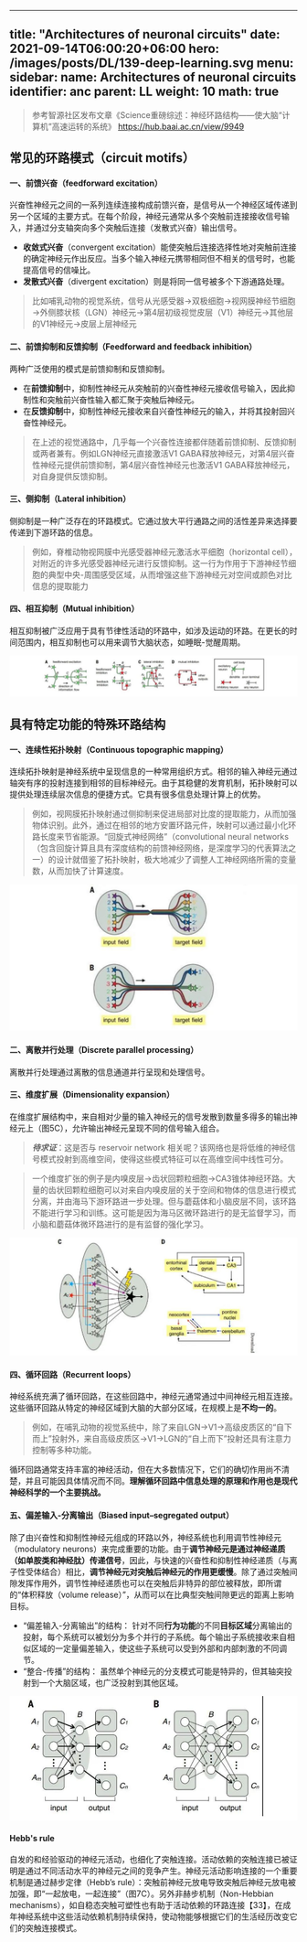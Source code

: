 ---
title: "Architectures of neuronal circuits"
date: 2021-09-14T06:00:20+06:00
hero: /images/posts/DL/139-deep-learning.svg
menu:
  sidebar:
    name: Architectures of neuronal circuits
    identifier: anc
    parent: LL
    weight: 10
math: true
------
> 参考智源社区发布文章《Science重磅综述：神经环路结构——使大脑“计算机”高速运转的系统》
> https://hub.baai.ac.cn/view/9949

## 常见的环路模式（circuit motifs）
#### 一、前馈兴奋（feedforward excitation）
兴奋性神经元之间的一系列连续连接构成前馈兴奋，是信号从一个神经区域传递到另一个区域的主要方式。在每个阶段，神经元通常从多个突触前连接接收信号输入，并通过分支轴突向多个突触后连接（发散式兴奋）输出信号。
- **收敛式兴奋**（convergent excitation）能使突触后连接选择性地对突触前连接的确定神经元作出反应。当多个输入神经元携带相同但不相关的信号时，也能提高信号的信噪比。
- **发散式兴奋**（divergent excitation）则是将同一信号被多个下游通路处理。

> 比如哺乳动物的视觉系统，信号从光感受器→双极细胞→视网膜神经节细胞→外侧膝状核（LGN）神经元→第4层初级视觉皮层（V1）神经元→其他层的V1神经元→皮层上层神经元
#### 二、前馈抑制和反馈抑制（Feedforward and feedback inhibition）
两种广泛使用的模式是前馈抑制和反馈抑制。
- 在**前馈抑制**中，抑制性神经元从突触前的兴奋性神经元接收信号输入，因此抑制性和突触前兴奋性输入都汇聚于突触后神经元。
- 在**反馈抑制**中，抑制性神经元接收来自兴奋性神经元的输入，并将其投射回兴奋性神经元。

> 在上述的视觉通路中，几乎每一个兴奋性连接都伴随着前馈抑制、反馈抑制或两者兼有。例如LGN神经元直接激活V1 GABA释放神经元，对第4层兴奋性神经元提供前馈抑制，第4层兴奋性神经元也激活V1 GABA释放神经元，对自身提供反馈抑制。

#### 三、侧抑制（Lateral inhibition）
侧抑制是一种广泛存在的环路模式。它通过放大平行通路之间的活性差异来选择要传递到下游环路的信息。

> 例如，脊椎动物视网膜中光感受器神经元激活水平细胞（horizontal cell），对附近的许多光感受器神经元进行反馈抑制。这一行为作用于下游神经节细胞的典型中央-周围感受区域，从而增强这些下游神经元对空间或颜色对比信息的提取能力
#### 四、相互抑制（Mutual inhibition）
相互抑制被广泛应用于具有节律性活动的环路中，如涉及运动的环路。在更长的时间范围内，相互抑制也可以用来调节大脑状态，如睡眠-觉醒周期。

![](/images/posts/life/2.JPG)

## 具有特定功能的特殊环路结构
#### 一、连续性拓扑映射（Continuous topographic mapping）
连续拓扑映射是神经系统中呈现信息的一种常用组织方式。相邻的输入神经元通过轴突有序的投射连接到相邻的目标神经元。由于其稳健的发育机制，拓扑映射可以提供处理连续层次信息的便捷方式。它具有很多信息处理计算上的优势。

> 例如，视网膜拓扑映射通过侧抑制来促进局部对比度的提取能力，从而加强物体识别。此外，通过在相邻的地方安置环路元件，映射可以通过最小化环路长度来节省能源。“回旋式神经网络”（convolutional neural networks（包含回旋计算且具有深度结构的前馈神经网络，是深度学习的代表算法之一）的设计就借鉴了拓扑映射，极大地减少了调整人工神经网络所需的变量数，从而加快了计算速度。

![](/images/posts/life/3.JPG)

#### 二、离散并行处理（Discrete parallel processing）
离散并行处理通过离散的信息通道并行呈现和处理信号。

#### 三、维度扩展（Dimensionality expansion）
在维度扩展结构中，来自相对少量的输入神经元的信号发散到数量多得多的输出神经元上（图5C），允许输出神经元呈现不同的信号输入组合。

> ***待求证***：这是否与 reservoir network 相关呢？该网络也是将低维的神经信号模式投射到高维空间，使得这些模式特征可以在高维空间中线性可分。

> 一个维度扩张的例子是内嗅皮层→齿状回颗粒细胞→CA3锥体神经环路。大量的齿状回颗粒细胞可以对来自内嗅皮层的关于空间和物体的信息进行模式分离，并由海马下游环路进一步处理。但与蘑菇体和小脑皮层不同，该环路不能进行学习和训练。这可能是因为海马区微环路进行的是无监督学习，而小脑和蘑菇体微环路进行的是有监督的强化学习。
> 
![](/images/posts/life/4.JPG)

#### 四、循环回路（Recurrent loops）
神经系统充满了循环回路，在这些回路中，神经元通常通过中间神经元相互连接。这些循环回路从特定的神经区域到大脑的大部分区域，在规模上是**不均一的**。

> 例如，在哺乳动物的视觉系统中，除了来自LGN→V1→高级皮质区的“自下而上”投射外，来自高级皮质区→V1→LGN的“自上而下”投射还具有注意力控制等多种功能。

循环回路通常支持丰富的神经活动，但在大多数情况下，它们的确切作用尚不清楚，并且可能因具体情况而不同。**理解循环回路中信息处理的原理和作用也是现代神经科学的一个主要挑战。**

#### 五、偏差输入-分离输出（Biased input–segregated output）
除了由兴奋性和抑制性神经元组成的环路以外，神经系统也利用调节性神经元（modulatory neurons）来完成重要的功能。由于**调节神经元是通过神经递质（如单胺类和神经肽）传递信号**，因此，与快速的兴奋性和抑制性神经递质（与离子性受体结合）相比，**调节神经元对突触后神经元的作用更缓慢**。除了通过突触间隙发挥作用外，调节性神经递质也可以在突触后非特异的部位被释放，即所谓的“体积释放（volume release）”，从而可以在比典型突触间隙更远的距离上影响目标。

- “偏差输入-分离输出”的结构：
针对不同**行为功能**的不同**目标区域**分离输出的投射，每个系统可以被划分为多个并行的子系统。每个输出子系统接收来自相似区域的一定量偏差输入，使这些子系统可以受到外部和内部刺激的不同调节。
- “整合-传播”的结构：
虽然单个神经元的分支模式可能是特异的，但其轴突投射到一个大脑区域，也广泛投射到其他区域。

![](/images/posts/life/5.JPG)

#### Hebb's rule

自发的和经验驱动的神经元活动，也细化了突触连接。活动依赖的突触连接已被证明是通过不同活动水平的神经元之间的竞争产生。神经元活动影响连接的一个重要机制是通过赫步定律（Hebb’s rule）：突触前神经元放电导致突触后神经元放电被加强，即“一起放电，一起连接”（图7C）。另外非赫步机制（Non-Hebbian mechanisms），如自稳态突触可塑性也有助于活动依赖的环路连接【33】，在成年神经系统中这些活动依赖机制持续保持，使动物能够根据它们的生活经历改变它们的突触连接模式。


